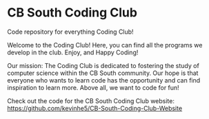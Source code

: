 # CB South Coding Club
Code repository for everything Coding Club!

Welcome to the Coding Club!
Here, you can find all the programs we develop in the club. Enjoy, and Happy Coding!

Our mission:
The Coding Club is dedicated to fostering the study of computer science within the
CB South community. Our hope is that everyone who wants to learn code has the opportunity
and can find inspiration to learn more. Above all, we want to code for fun!

Check out the code for the CB South Coding Club website: https://github.com/kevinhe5/CB-South-Coding-Club-Website
